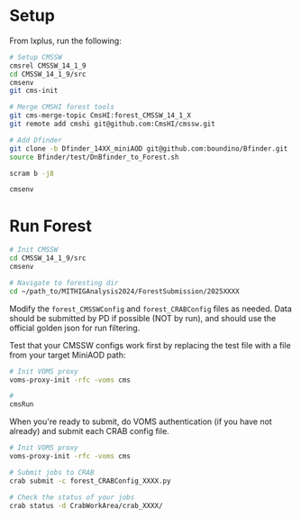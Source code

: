 # Setup

From lxplus, run the following:

```bash
# Setup CMSSW
cmsrel CMSSW_14_1_9
cd CMSSW_14_1_9/src
cmsenv
git cms-init

# Merge CMSHI forest tools
git cms-merge-topic CmsHI:forest_CMSSW_14_1_X
git remote add cmshi git@github.com:CmsHI/cmssw.git

# Add Dfinder
git clone -b Dfinder_14XX_miniAOD git@github.com:boundino/Bfinder.git
source Bfinder/test/DnBfinder_to_Forest.sh

scram b -j8

cmsenv
```

# Run Forest

```bash
# Init CMSSW
cd CMSSW_14_1_9/src
cmsenv

# Navigate to foresting dir
cd ~/path_to/MITHIGAnalysis2024/ForestSubmission/2025XXXX
```

Modify the `forest_CMSSWConfig` and `forest_CRABConfig` files as needed.
Data should be submitted by PD if possible (NOT by run), and should use
the official golden json for run filtering.

Test that your CMSSW configs work first by replacing the test file with
a file from your target MiniAOD path:

```bash
# Init VOMS proxy
voms-proxy-init -rfc -voms cms

# 
cmsRun
```

When you're ready to submit, do VOMS authentication (if you have not already)
and submit each CRAB config file.

```bash
# Init VOMS proxy
voms-proxy-init -rfc -voms cms

# Submit jobs to CRAB
crab submit -c forest_CRABConfig_XXXX.py 

# Check the status of your jobs
crab status -d CrabWorkArea/crab_XXXX/
```
